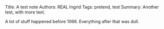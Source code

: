 Title: A test note
Authors: REAL Ingrid
Tags: pretend, test
Summary: Another test, with more text.

A lot of stuff happened before 1066.  Everything after that was dull.

